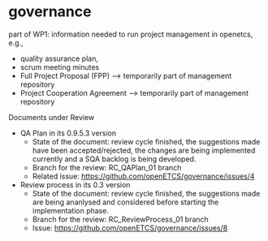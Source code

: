 governance
==========

part of WP1: information needed to run project management in openetcs, e.g., 
* quality assurance plan, 
* scrum meeting minutes
* Full Project Proposal (FPP) --> temporarily part of management repository
* Project Cooperation Agreement --> temporarily part of management repository

Documents under Review
* QA Plan in its 0.9.5.3 version
	- State of the document: review cycle finished, the suggestions made have been accepted/rejected, the changes are being implemented currently and a SQA backlog is being developed.
	- Branch for the review: RC_QAPlan_01 branch
	- Related issue: https://github.com/openETCS/governance/issues/4
* Review process in its 0.3 version
	- State of the document: review cycle finished, the suggestions made are being ananlysed and considered before starting the implementation phase. 
	- Branch for the review: RC_ReviewProcess_01 branch
	- Issue: https://github.com/openETCS/governance/issues/8
	
 
